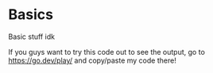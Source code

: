 # Basics
Basic stuff idk

If you guys want to try this code out to see the output, go to https://go.dev/play/ and copy/paste my code there!
